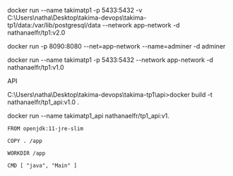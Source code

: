 docker run --name takimatp1 -p 5433:5432 -v C:\Users\natha\Desktop\takima-devops\takima-tp1/data:/var/lib/postgresql/data --network app-network  -d nathanaelfr/tp1:v2.0

docker run -p 8090:8080 --net=app-network --name=adminer -d adminer

docker run --name takimatp1 -p 5433:5432 --network app-network  -d nathanaelfr/tp1:v1.0



API

C:\Users\natha\Desktop\takima-devops\takima-tp1\api>docker build -t nathanaelfr/tp1_api:v1.0 .

docker run --name takimatp1_api nathanaelfr/tp1_api:v1.


```
FROM openjdk:11-jre-slim

COPY . /app

WORKDIR /app

CMD [ "java", "Main" ]
```
